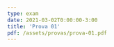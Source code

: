 ```yaml
---
type: exam
date: 2021-03-02T0:00:00-3:00
title: 'Prova 01'
pdf: /assets/provas/prova-01.pdf
---
```

